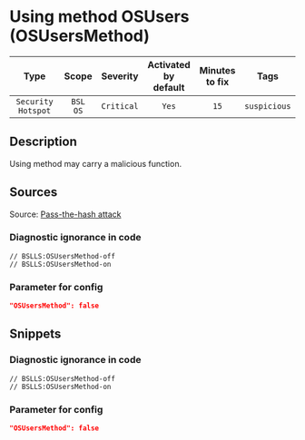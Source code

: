 # Using method OSUsers (OSUsersMethod)

| Type | Scope | Severity | Activated<br/>by default | Minutes<br/>to fix | Tags |
| :-: | :-: | :-: | :-: | :-: | :-: |
| `Security Hotspot` | `BSL`<br/>`OS` | `Critical` | `Yes` | `15` | `suspicious` |

<!-- Блоки выше заполняются автоматически, не трогать -->
## Description
<!-- Описание диагностики заполняется вручную. Необходимо понятным языком описать смысл и схему работу -->
Using method may carry a malicious function.

## Sources
<!-- Необходимо указывать ссылки на все источники, из которых почерпнута информация для создания диагностики -->
<!-- Примеры источников

* Источник: [Стандарт: Тексты модулей](https://its.1c.ru/db/v8std#content:456:hdoc)
* Полезная информаця: [Отказ от использования модальных окон](https://its.1c.ru/db/metod8dev#content:5272:hdoc)
* Источник: [Cognitive complexity, ver. 1.4](https://www.sonarsource.com/docs/CognitiveComplexity.pdf) -->
Source: [Pass-the-hash attack](https://en.wikipedia.org/wiki/Pass_the_hash)

<!-- Блоки ниже заполняются автоматически, не трогать -->
### Diagnostic ignorance in code

```bsl
// BSLLS:OSUsersMethod-off
// BSLLS:OSUsersMethod-on
```

### Parameter for config

```json
"OSUsersMethod": false
```

## Snippets

<!-- Блоки ниже заполняются автоматически, не трогать -->
### Diagnostic ignorance in code

```bsl
// BSLLS:OSUsersMethod-off
// BSLLS:OSUsersMethod-on
```

### Parameter for config

```json
"OSUsersMethod": false
```
